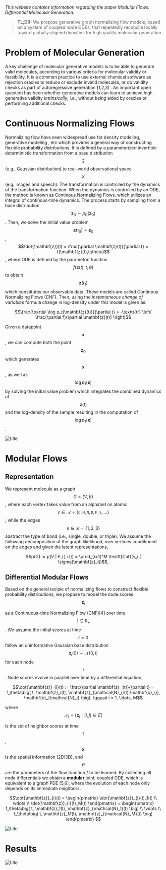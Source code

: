 *This website contains information regarding the paper Modular Flows: Differential Molecular Generation.*

> **TL;DR:** We propose generative graph normalizing flow models, based on a system of coupled node ODEs, that repeatedly reconcile locally toward globally aligned densities for high quality molecular generation

# Problem of Molecular Generation

A key challenge of molecular generative models is to be able to generate valid molecules, according to various criteria for molecular validity or feasibility. It is a common practice to use external chemical software as rejection oracles to reduce or exclude invalid molecules, or do validity checks as part of autoregressive generation [1,2,3] . An important open question has been whether generative models can learn to achieve high generative validity *intrinsically*, i.e., without being aided by oracles or performing additional checks.



# Continuous Normalizing Flows
Normalizing flow have seen widespread use for density modeling, generative modeling , etc which provides a general way of constructing flexible probability distributions. It is defined by a parameterized invertible deterministic transformation from a base distribution $$\mathcal{Z}$$ (e.g., Gaussian distribution) to real-world observational space $$X$$ (e.g. images and speech). The transformation is controlled by the dynamics of the transformation function. When the dynamics is controlled by an ODE, the method is known as Continous Normalizing Flows, which utilizes an integral of continous-time dynamics. The process starts by sampling from a base distribution $$\mathbf{z}_0 \sim p_0(\mathbf{z}_0)$$. Then, we solve the initial value problem $$\mathbf{z}(t_0) = \mathbf{z}_0$$, $$\dot{\mathbf{z}}(t) = \frac{\partial \mathbf{z}(t)}{\partial t} = f(\mathbf{z}(t),t;\theta)$$, where ODE is defined by the parametric function $$f(\mathbf{z}(t),t;\theta)$$ to obtain $$\mathbf{z}(t_1)$$ which constitutes our observable data. These models are called Continous Normalizing Flows (CNF). Then, using the *instantaneous change of variables* formula change in log-density under this model is given as:

<p align="center">
    $$\frac{\partial \log p_t(\mathbf{z}(t))}{\partial t} = -\texttt{tr} \left( \frac{\partial f}{\partial \mathbf{z}(t)} \right)$$
 </p> 

Given a datapoint $$\mathbf{x}$$, we can compute both the point $$\mathbf{z}_{0}$$ which generates $$\mathbf{x}$$, as well as $$\log p_1(\mathbf{x})$$ by solving the initial value problem which integrates the combined dynamics of $$\mathbf{z}(t)$$ and the log-density of the sample resulting in the computation of $$\log p_1(\mathbf{x})$$.

![title](/Modular-Flows-Differential-Molecular-Generation/nf_website.png)


<!--The $$f: \mathcal{Z} \mapsto X$$ is an invertible transformation, then we can compute the density function of real-world data $$\mathbf{x}$$, i.e., $$p_X(\mathbf{x})$$, via the change-of-variables formula:

<p align="center">
$$p_X(\mathbf{x}) = p_{\mathcal{Z}}\big(f_{\theta}^{-1}(\mathbf{x}) \big) \left| \det \frac{\partial f_{\theta}^{-1}(\mathbf{x})}{\partial \mathbf{x}} \right|$$
 </p>   
Given a datapoint $$\mathbf{x}$$, the exact density $$p_X(\mathbf{x})$$ can be computed via inverting the flow by function $$f$$, $$\mathbf{z} = f^{-1}(\mathbf{x})$$. Moreover, $$\mathbf{x}$$ can be sampled from $$p_X(\mathbf{x})$$ by first sampling $$\mathbf{z} \sim p_\mathcal{Z}(\mathbf{z})$$ and then performing the feedforward transformation $$\mathbf{x} = f_{\theta}(\mathbf{z})$$. 



There exists a continous analog of above equation which replaces the  warping function with an integral of continous-time dynamics. The process starts by sampling from a base distribution $$\mathbf{z}_0 \sim p_0(\mathbf{z}_0)$$. Then, we solve the initial value problem $$\mathbf{z}(t_0) = \mathbf{z}_0$$, $$\dot{\mathbf{z}}(t) = \frac{\partial \mathbf{z}(t)}{\partial t} = f(\mathbf{z}(t),t;\theta)$$, where ODE is defined by the parametric function $$f(\mathbf{z}(t),t;\theta)$$ to obtain $$\mathbf{z}(t_1)$$ which constitutes our observable data. These models are called Continous Normalizing Flows (CNF). Then, using the *instantaneous change of variables* formula change in log-density under this model is given as:

<p align="center">
    $$\frac{\partial \log p_t(\mathbf{z}(t))}{\partial t} = -\texttt{tr} \left( \frac{\partial f}{\partial \mathbf{z}(t)} \right)$$
 </p> 

Given a datapoint $$\mathbf{x}$$, we can compute both the point $$\mathbf{z}_{0}$$ which generates $$\mathbf{x}$$, as well as $$\log p_1(\mathbf{x})$$ by solving the initial value problem which integrates the combined dynamics of $$\mathbf{z}(t)$$ and the log-density of the sample resulting in the computation of $$\log p_1(\mathbf{x})$$.-->




# Modular Flows

## Representation

We represent molecule as a graph $$G = (V,E)$$, where each vertex takes value from an alphabet on atoms:  $$v \in \mathcal{A} = \{ \texttt{C},\texttt{H},\texttt{N},\texttt{O},\texttt{P},\texttt{S},\ldots \}$$; while the edges $$e \in \mathcal{B} = \{1,2,3\}$$ abstract the type of bond (i.e., single, double, or triple). We assume the following decomposition of the graph likelihood, over vertices conditioned on the edges and given the latent representations, 

<p align="center">
    $$p(G) := p(V | E,\{ z\}) = \prod_{i=1}^M \texttt{Cat}(v_i | \sigma(\mathbf{z}_i))$$, 
  </p> 

## Differential Modular Flows

Based on the general recipie of normalizing flows to construct flexible probability distributions, we propose to model the node scores $$\mathbf{z}_{i}$$

as a Continuous-time Normalizing Flow (CNF)[4] over time $$t \in \mathrm{R}_+$$. We assume the initial scores at time $$t=0$$ follow an uninformative Gaussian base distribution $$\mathbf{z}_i(0) \sim \mathcal{N}(0,I)$$ for each node $$i$$. Node scores evolve in parallel over time by a differential equation,

<p align="center">
    $$\dot{\mathbf{z}}_{i}(t) := \frac{\partial \mathbf{z}_i(t)}{\partial t} = f_\theta\big( t, \mathbf{z}_i(t), \mathbf{z}_{\mathcal{N}_i}(t),\mathbf{x}_{i}, \mathbf{x}_{\mathcal{N}_i} \big), \qquad i = 1, \ldots, M$$
  </p> 
  
where $$\mathcal{N}_i = \{ \mathbf{z}_j : (i,j) \in E \}$$ 

is the set of neighbor scores at time $$t$$, $$\mathbf{x}$$ is the spatial information (2D/3D), and $$\theta$$ are the parameters of the flow function $f$ to be learned. By collecting all node differentials we obtain a **modular** joint, coupled ODE, which is equivalent to a graph PDE [5,6], where the evolution of each node only depends on its immediate neighbors. 

<p align="center">
 $$\dot{\mathbf{z}}_{i}(t) = \begin{pmatrix} \dot{\mathbf{z}}_{i}(t)_1(t) \\ \vdots \\ \dot{\mathbf{z}}_{i}(t)_M(t) \end{pmatrix} = \begin{pmatrix} f_\theta\big( t, \mathbf{z}_1(t), \mathbf{z}_{\mathcal{N}_1}(t) \big) \\ \vdots \\ f_\theta\big( t, \mathbf{z}_M(t), \mathbf{z}_{\mathcal{N}_M}(t) \big) \end{pmatrix} $$
 </p>

![title](/Modular-Flows-Differential-Molecular-Generation/workflow_final.png)

# Results

![title](/Modular-Flows-Differential-Molecular-Generation/toy_final.png)


## 





